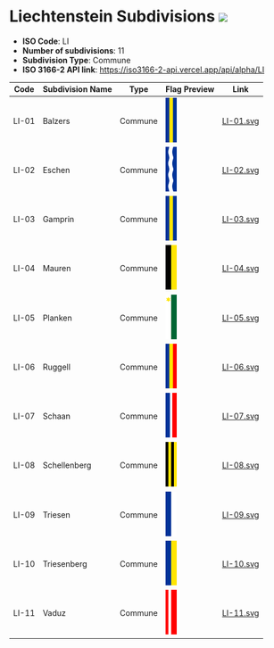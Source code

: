 # Liechtenstein Subdivisions ![](https://flagcdn.com/h40/li.png)

- **ISO Code**: LI
- **Number of subdivisions**: 11
- **Subdivision Type**: Commune
- **ISO 3166-2 API link**: https://iso3166-2-api.vercel.app/api/alpha/LI

| Code  | Subdivision Name         | Type | Flag Preview | Link |
|-------|--------------------------|--------------| -------------- |----------|
| LI-01 | Balzers | Commune | <img src='https://raw.githubusercontent.com/amckenna41/iso3166-flags/main/iso3166-2-flags/LI/LI-01.svg' height='80'> | [LI-01.svg](https://raw.githubusercontent.com/amckenna41/iso3166-flags/main/iso3166-2-flags/LI/LI-01.svg) |
| LI-02 | Eschen | Commune | <img src='https://raw.githubusercontent.com/amckenna41/iso3166-flags/main/iso3166-2-flags/LI/LI-02.svg' height='80'> | [LI-02.svg](https://raw.githubusercontent.com/amckenna41/iso3166-flags/main/iso3166-2-flags/LI/LI-02.svg) |
| LI-03 | Gamprin | Commune | <img src='https://raw.githubusercontent.com/amckenna41/iso3166-flags/main/iso3166-2-flags/LI/LI-03.svg' height='80'> | [LI-03.svg](https://raw.githubusercontent.com/amckenna41/iso3166-flags/main/iso3166-2-flags/LI/LI-03.svg) |
| LI-04 | Mauren | Commune | <img src='https://raw.githubusercontent.com/amckenna41/iso3166-flags/main/iso3166-2-flags/LI/LI-04.svg' height='80'> | [LI-04.svg](https://raw.githubusercontent.com/amckenna41/iso3166-flags/main/iso3166-2-flags/LI/LI-04.svg) |
| LI-05 | Planken | Commune | <img src='https://raw.githubusercontent.com/amckenna41/iso3166-flags/main/iso3166-2-flags/LI/LI-05.svg' height='80'> | [LI-05.svg](https://raw.githubusercontent.com/amckenna41/iso3166-flags/main/iso3166-2-flags/LI/LI-05.svg) |
| LI-06 | Ruggell | Commune | <img src='https://raw.githubusercontent.com/amckenna41/iso3166-flags/main/iso3166-2-flags/LI/LI-06.svg' height='80'> | [LI-06.svg](https://raw.githubusercontent.com/amckenna41/iso3166-flags/main/iso3166-2-flags/LI/LI-06.svg) |
| LI-07 | Schaan | Commune | <img src='https://raw.githubusercontent.com/amckenna41/iso3166-flags/main/iso3166-2-flags/LI/LI-07.svg' height='80'> | [LI-07.svg](https://raw.githubusercontent.com/amckenna41/iso3166-flags/main/iso3166-2-flags/LI/LI-07.svg) |
| LI-08 | Schellenberg | Commune | <img src='https://raw.githubusercontent.com/amckenna41/iso3166-flags/main/iso3166-2-flags/LI/LI-08.svg' height='80'> | [LI-08.svg](https://raw.githubusercontent.com/amckenna41/iso3166-flags/main/iso3166-2-flags/LI/LI-08.svg) |
| LI-09 | Triesen | Commune | <img src='https://raw.githubusercontent.com/amckenna41/iso3166-flags/main/iso3166-2-flags/LI/LI-09.svg' height='80'> | [LI-09.svg](https://raw.githubusercontent.com/amckenna41/iso3166-flags/main/iso3166-2-flags/LI/LI-09.svg) |
| LI-10 | Triesenberg | Commune | <img src='https://raw.githubusercontent.com/amckenna41/iso3166-flags/main/iso3166-2-flags/LI/LI-10.svg' height='80'> | [LI-10.svg](https://raw.githubusercontent.com/amckenna41/iso3166-flags/main/iso3166-2-flags/LI/LI-10.svg) |
| LI-11 | Vaduz | Commune | <img src='https://raw.githubusercontent.com/amckenna41/iso3166-flags/main/iso3166-2-flags/LI/LI-11.svg' height='80'> | [LI-11.svg](https://raw.githubusercontent.com/amckenna41/iso3166-flags/main/iso3166-2-flags/LI/LI-11.svg) |
